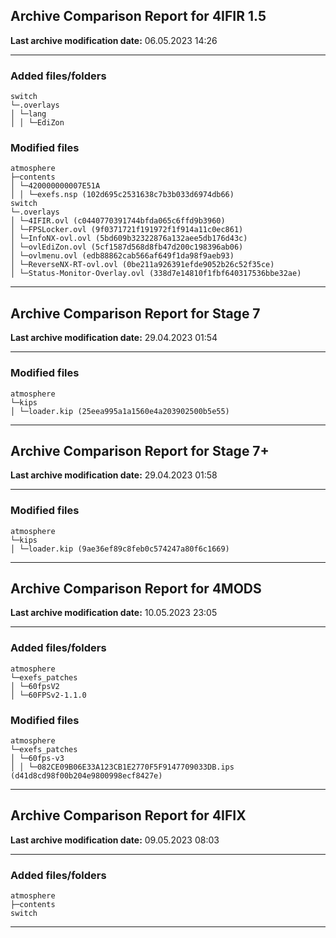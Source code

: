 <h2>Archive Comparison Report for <b>4IFIR 1.5</b></h2><b>Last archive modification date:</b> 06.05.2023 14:26<hr>

<h3>Added files/folders</h3>
<code>switch
└─.overlays
│ └─lang
│ │ └─EdiZon
</code>
<h3>Modified files</h3>
<code>atmosphere
├─contents
│ └─420000000007E51A
│ │ └─exefs.nsp (102d695c2531638c7b3b033d6974db66)
switch
└─.overlays
│ └─4IFIR.ovl (c0440770391744bfda065c6ffd9b3960)
│ └─FPSLocker.ovl (9f0371721f191972f1f914a11c0ec861)
│ └─InfoNX-ovl.ovl (5bd609b32322876a132aee5db176d43c)
│ └─ovlEdiZon.ovl (5cf1587d568d8fb47d200c198396ab06)
│ └─ovlmenu.ovl (edb88862cab566af649f1da98f9aeb93)
│ └─ReverseNX-RT-ovl.ovl (0be211a926391efde9052b26c52f35ce)
│ └─Status-Monitor-Overlay.ovl (338d7e14810f1fbf640317536bbe32ae)
</code>
<hr>

<h2>Archive Comparison Report for <b>Stage 7</b></h2><b>Last archive modification date:</b> 29.04.2023 01:54<hr>

<h3>Modified files</h3>
<code>atmosphere
└─kips
│ └─loader.kip (25eea995a1a1560e4a203902500b5e55)
</code>
<hr>

<h2>Archive Comparison Report for <b>Stage 7+</b></h2><b>Last archive modification date:</b> 29.04.2023 01:58<hr>

<h3>Modified files</h3>
<code>atmosphere
└─kips
│ └─loader.kip (9ae36ef89c8feb0c574247a80f6c1669)
</code>
<hr>

<h2>Archive Comparison Report for <b>4MODS</b></h2><b>Last archive modification date:</b> 10.05.2023 23:05<hr>

<h3>Added files/folders</h3>
<code>atmosphere
└─exefs_patches
│ └─60fpsV2
│ └─60FPSv2-1.1.0
</code>
<h3>Modified files</h3>
<code>atmosphere
└─exefs_patches
│ └─60fps-v3
│ │ └─082CE09B06E33A123CB1E2770F5F9147709033DB.ips (d41d8cd98f00b204e9800998ecf8427e)
</code>
<hr>

<h2>Archive Comparison Report for <b>4IFIX</b></h2><b>Last archive modification date:</b> 09.05.2023 08:03<hr>

<h3>Added files/folders</h3>
<code>atmosphere
├─contents
switch
</code>
<hr>

